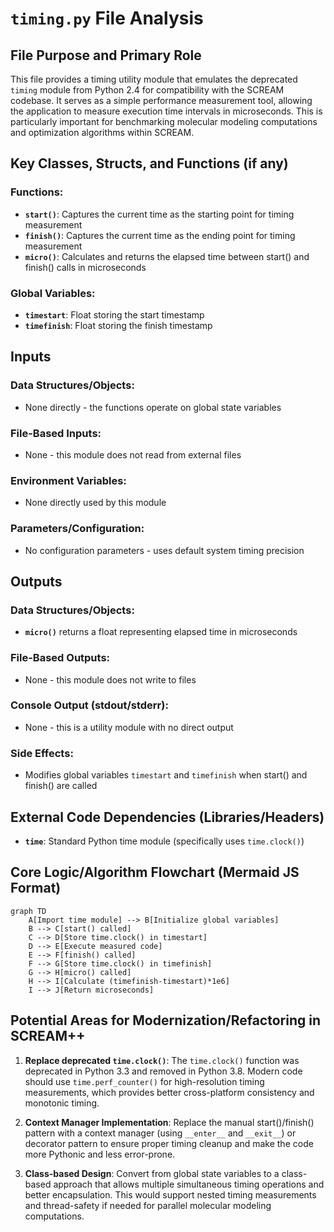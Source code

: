 # `timing.py` File Analysis

## File Purpose and Primary Role

This file provides a timing utility module that emulates the deprecated `timing` module from Python 2.4 for compatibility with the SCREAM codebase. It serves as a simple performance measurement tool, allowing the application to measure execution time intervals in microseconds. This is particularly important for benchmarking molecular modeling computations and optimization algorithms within SCREAM.

## Key Classes, Structs, and Functions (if any)

### Functions:

- **`start()`**: Captures the current time as the starting point for timing measurement
- **`finish()`**: Captures the current time as the ending point for timing measurement
- **`micro()`**: Calculates and returns the elapsed time between start() and finish() calls in microseconds

### Global Variables:

- **`timestart`**: Float storing the start timestamp
- **`timefinish`**: Float storing the finish timestamp

## Inputs

### Data Structures/Objects:

- None directly - the functions operate on global state variables

### File-Based Inputs:

- None - this module does not read from external files

### Environment Variables:

- None directly used by this module

### Parameters/Configuration:

- No configuration parameters - uses default system timing precision

## Outputs

### Data Structures/Objects:

- **`micro()`** returns a float representing elapsed time in microseconds

### File-Based Outputs:

- None - this module does not write to files

### Console Output (stdout/stderr):

- None - this is a utility module with no direct output

### Side Effects:

- Modifies global variables `timestart` and `timefinish` when start() and finish() are called

## External Code Dependencies (Libraries/Headers)

- **`time`**: Standard Python time module (specifically uses `time.clock()`)

## Core Logic/Algorithm Flowchart (Mermaid JS Format)

```mermaid
graph TD
    A[Import time module] --> B[Initialize global variables]
    B --> C[start() called]
    C --> D[Store time.clock() in timestart]
    D --> E[Execute measured code]
    E --> F[finish() called]
    F --> G[Store time.clock() in timefinish]
    G --> H[micro() called]
    H --> I[Calculate (timefinish-timestart)*1e6]
    I --> J[Return microseconds]
```

## Potential Areas for Modernization/Refactoring in SCREAM++

1. **Replace deprecated `time.clock()`**: The `time.clock()` function was deprecated in Python 3.3 and removed in Python 3.8. Modern code should use `time.perf_counter()` for high-resolution timing measurements, which provides better cross-platform consistency and monotonic timing.

2. **Context Manager Implementation**: Replace the manual start()/finish() pattern with a context manager (using `__enter__` and `__exit__`) or decorator pattern to ensure proper timing cleanup and make the code more Pythonic and less error-prone.

3. **Class-based Design**: Convert from global state variables to a class-based approach that allows multiple simultaneous timing operations and better encapsulation. This would support nested timing measurements and thread-safety if needed for parallel molecular modeling computations.
